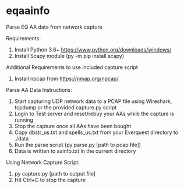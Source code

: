 # eqaainfo
Parse EQ AA data from network capture

Requirements:
1. Install Python 3.6+ https://www.python.org/downloads/windows/
2. Install Scapy module (py -m pip install scapy)

Additional Requirements to use included capture script
1. Install npcap from https://nmap.org/npcap/

Parse AA Data Instructions:
1. Start capturing UDP network data to a PCAP file using Wireshark, tcpdump or the provided capture.py script
2. Login to Test server and reset/rebuy your AAs while the capture is running
3. Stop the capture once all AAs have been bought
4. Copy dbstr_us.txt and spells_us.txt from your Everquest directory to ./data
5. Run the parse script (py parse.py [path to pcap file])
6. Data is written to aainfo.txt in the current directory

Using Network Capture Script:
1. py capture.py [path to output file]
2. Hit Ctrl+C to stop the capture
